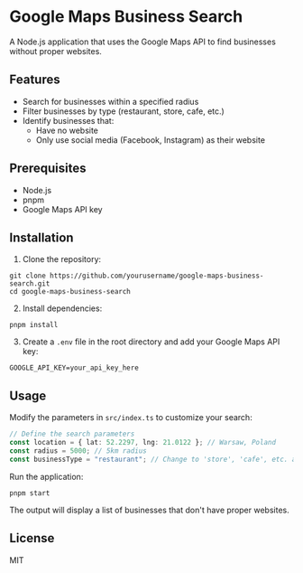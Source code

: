 # Google Maps Business Search

A Node.js application that uses the Google Maps API to find businesses without proper websites.

## Features

- Search for businesses within a specified radius
- Filter businesses by type (restaurant, store, cafe, etc.)
- Identify businesses that:
  - Have no website
  - Only use social media (Facebook, Instagram) as their website

## Prerequisites

- Node.js
- pnpm
- Google Maps API key

## Installation

1. Clone the repository:
```
git clone https://github.com/yourusername/google-maps-business-search.git
cd google-maps-business-search
```

2. Install dependencies:
```
pnpm install
```

3. Create a `.env` file in the root directory and add your Google Maps API key:
```
GOOGLE_API_KEY=your_api_key_here
```

## Usage

Modify the parameters in `src/index.ts` to customize your search:

```typescript
// Define the search parameters
const location = { lat: 52.2297, lng: 21.0122 }; // Warsaw, Poland
const radius = 5000; // 5km radius
const businessType = "restaurant"; // Change to 'store', 'cafe', etc. as needed
```

Run the application:
```
pnpm start
```

The output will display a list of businesses that don't have proper websites.

## License

MIT 